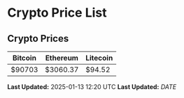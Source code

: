 # Crypto Price List

## Crypto Prices
| Bitcoin | Ethereum | Litecoin |
| ------- | -------- | -------- |
| $90703 | $3060.37 | $94.52 |
**Last Updated:** 2025-01-13 12:20 UTC
**Last Updated:** $DATE$

